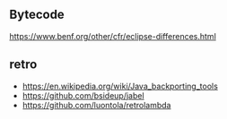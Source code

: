 Bytecode
---------

https://www.benf.org/other/cfr/eclipse-differences.html

## retro

- https://en.wikipedia.org/wiki/Java_backporting_tools
- https://github.com/bsideup/jabel
- https://github.com/luontola/retrolambda
  
